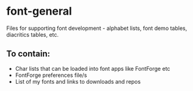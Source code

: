 # font-general
 Files for supporting font development - alphabet lists, font demo tables, diacritics tables, etc.

## To contain:
* Char lists that can be loaded into font apps like FontForge etc  
* FontForge preferences file/s  
* List of my fonts and links to downloads and repos 
